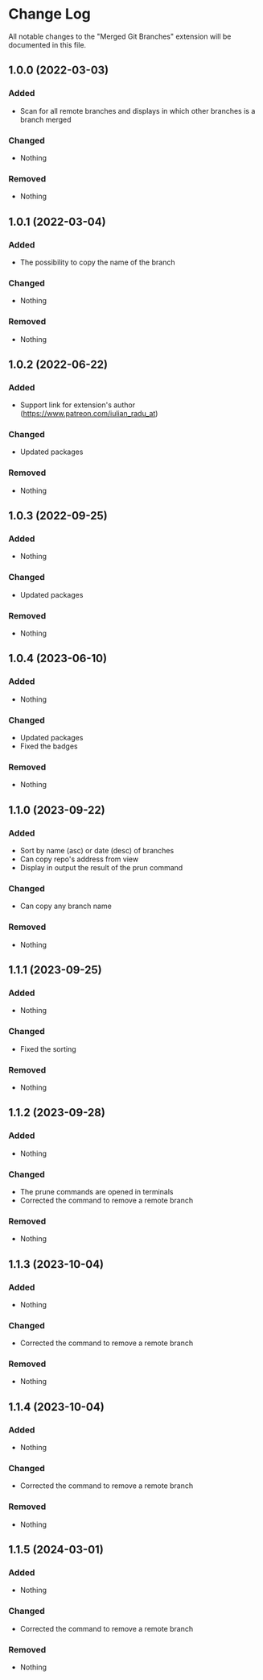 # Change Log

All notable changes to the "Merged Git Branches" extension will be documented in this file.

## 1.0.0 (2022-03-03)

### Added

- Scan for all remote branches and displays in which other branches is a branch merged

### Changed

- Nothing

### Removed

- Nothing

## 1.0.1 (2022-03-04)

### Added

- The possibility to copy the name of the branch

### Changed

- Nothing

### Removed

- Nothing

## 1.0.2 (2022-06-22)

### Added

- Support link for extension's author (https://www.patreon.com/iulian_radu_at)

### Changed

- Updated packages

### Removed

- Nothing

## 1.0.3 (2022-09-25)

### Added

- Nothing

### Changed

- Updated packages

### Removed

- Nothing

## 1.0.4 (2023-06-10)

### Added

- Nothing

### Changed

- Updated packages
- Fixed the badges

### Removed

- Nothing

## 1.1.0 (2023-09-22)

### Added

- Sort by name (asc) or date (desc) of branches
- Can copy repo's address from view
- Display in output the result of the prun command

### Changed

- Can copy any branch name

### Removed

- Nothing

## 1.1.1 (2023-09-25)

### Added

- Nothing

### Changed

- Fixed the sorting

### Removed

- Nothing

## 1.1.2 (2023-09-28)

### Added

- Nothing

### Changed

- The prune commands are opened in terminals
- Corrected the command to remove a remote branch

### Removed

- Nothing

## 1.1.3 (2023-10-04)

### Added

- Nothing

### Changed

- Corrected the command to remove a remote branch

### Removed

- Nothing

## 1.1.4 (2023-10-04)

### Added

- Nothing

### Changed

- Corrected the command to remove a remote branch

### Removed

- Nothing

## 1.1.5 (2024-03-01)

### Added

- Nothing

### Changed

- Corrected the command to remove a remote branch

### Removed

- Nothing
